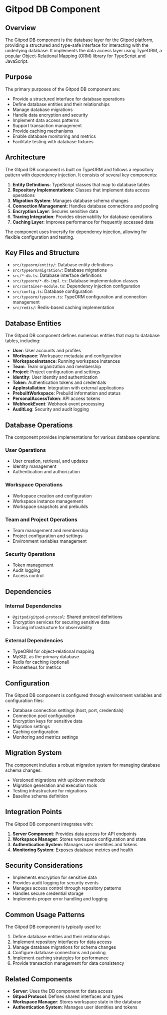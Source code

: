 # Gitpod DB Component

## Overview

The Gitpod DB component is the database layer for the Gitpod platform, providing a structured and type-safe interface for interacting with the underlying database. It implements the data access layer using TypeORM, a popular Object-Relational Mapping (ORM) library for TypeScript and JavaScript.

## Purpose

The primary purposes of the Gitpod DB component are:
- Provide a structured interface for database operations
- Define database entities and their relationships
- Manage database migrations
- Handle data encryption and security
- Implement data access patterns
- Support transaction management
- Provide caching mechanisms
- Enable database monitoring and metrics
- Facilitate testing with database fixtures

## Architecture

The Gitpod DB component is built on TypeORM and follows a repository pattern with dependency injection. It consists of several key components:

1. **Entity Definitions**: TypeScript classes that map to database tables
2. **Repository Implementations**: Classes that implement data access operations
3. **Migration System**: Manages database schema changes
4. **Connection Management**: Handles database connections and pooling
5. **Encryption Layer**: Secures sensitive data
6. **Tracing Integration**: Provides observability for database operations
7. **Caching Layer**: Improves performance for frequently accessed data

The component uses Inversify for dependency injection, allowing for flexible configuration and testing.

## Key Files and Structure

- `src/typeorm/entity/`: Database entity definitions
- `src/typeorm/migration/`: Database migrations
- `src/*-db.ts`: Database interface definitions
- `src/typeorm/*-db-impl.ts`: Database implementation classes
- `src/container-module.ts`: Dependency injection configuration
- `src/config.ts`: Database configuration
- `src/typeorm/typeorm.ts`: TypeORM configuration and connection management
- `src/redis/`: Redis-based caching implementation

## Database Entities

The Gitpod DB component defines numerous entities that map to database tables, including:

- **User**: User accounts and profiles
- **Workspace**: Workspace metadata and configuration
- **WorkspaceInstance**: Running workspace instances
- **Team**: Team organization and membership
- **Project**: Project configuration and settings
- **Identity**: User identity and authentication
- **Token**: Authentication tokens and credentials
- **AppInstallation**: Integration with external applications
- **PrebuiltWorkspace**: Prebuild information and status
- **PersonalAccessToken**: API access tokens
- **WebhookEvent**: Webhook event processing
- **AuditLog**: Security and audit logging

## Database Operations

The component provides implementations for various database operations:

### User Operations
- User creation, retrieval, and updates
- Identity management
- Authentication and authorization

### Workspace Operations
- Workspace creation and configuration
- Workspace instance management
- Workspace snapshots and prebuilds

### Team and Project Operations
- Team management and membership
- Project configuration and settings
- Environment variables management

### Security Operations
- Token management
- Audit logging
- Access control

## Dependencies

### Internal Dependencies
- `@gitpod/gitpod-protocol`: Shared protocol definitions
- Encryption services for securing sensitive data
- Tracing infrastructure for observability

### External Dependencies
- TypeORM for object-relational mapping
- MySQL as the primary database
- Redis for caching (optional)
- Prometheus for metrics

## Configuration

The Gitpod DB component is configured through environment variables and configuration files:

- Database connection settings (host, port, credentials)
- Connection pool configuration
- Encryption keys for sensitive data
- Migration settings
- Caching configuration
- Monitoring and metrics settings

## Migration System

The component includes a robust migration system for managing database schema changes:

- Versioned migrations with up/down methods
- Migration generation and execution tools
- Testing infrastructure for migrations
- Baseline schema definition

## Integration Points

The Gitpod DB component integrates with:
1. **Server Component**: Provides data access for API endpoints
2. **Workspace Manager**: Stores workspace configuration and state
3. **Authentication System**: Manages user identities and tokens
4. **Monitoring System**: Exposes database metrics and health

## Security Considerations

- Implements encryption for sensitive data
- Provides audit logging for security events
- Manages access control through repository patterns
- Handles secure credential storage
- Implements proper error handling and logging

## Common Usage Patterns

The Gitpod DB component is typically used to:
1. Define database entities and their relationships
2. Implement repository interfaces for data access
3. Manage database migrations for schema changes
4. Configure database connections and pooling
5. Implement caching strategies for performance
6. Provide transaction management for data consistency

## Related Components

- **Server**: Uses the DB component for data access
- **Gitpod Protocol**: Defines shared interfaces and types
- **Workspace Manager**: Stores workspace state in the database
- **Authentication System**: Manages user identities and tokens
